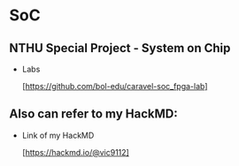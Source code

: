# SoC

## NTHU Special Project - System on Chip

- Labs

  [https://github.com/bol-edu/caravel-soc_fpga-lab]

## Also can refer to my HackMD:

- Link of my HackMD

  [https://hackmd.io/@vic9112]
